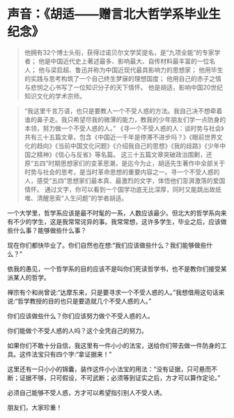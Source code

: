 # 声音：《胡适——赠言北大哲学系毕业生纪念》

>他拥有32个博士头衔，获得过诺贝尔文学奖提名，是“九项全能”的专家学者； 
>他是中国近代史上著述最多、影响最大、自传材料最丰富的一位名人； 
>他与梁启超、鲁迅并称为中国近现代最具影响力的思想家； 
>他用毕生的实践与思考构筑了一个自己终生梦寐的理想国度； 
>他用自己的赤子之情与悲悯之心书写了一位知识分子的天下情怀。 
>他是胡适，影响中国20世纪知识文化的学术宗师。 

>“我这里千言万语，也只是要教人一个不受人惑的方法。我自己决不想牵着谁的鼻子走。我只希望尽我的微薄的能力，教我的少年朋友们学一点防身的本领，努力做一个不受人惑的人。” 
>《寻一个不受人惑的人：谈时势与社会》共有三十五篇文章，包含《中国近一千年是停滞不进步吗？》《眼前世界文化的趋向》《当前中国文化问题》《介绍我自己的思想》《我的歧路》《少年中国之精神》《信心与反省》等名篇。 
这三十五篇文章突破政治围剿，还原“五四”时期思想家们的变革思潮，是迄今为止，胡适先生著作中全部关于时势与社会的思考，是当时革命思想的重要内容之一。寻一个不受人惑的人，感受“五四”思想家们最本真、最激烈的文字，体悟他们澎湃激荡的爱国情怀。 
>通过文字，你可以看到一个国学功底无比深厚，同时又能跳出故纸堆、清醒思索“人生问题”的学者胡适。

一个大学里，哲学系应该是最不时髦的一系，人数应该最少。但北大的哲学系向来有不少的学生，这是我常常诧异的事。我常常想，这许多学生，毕业之后，应该做些什么事？能够做些什么事？

现在你们都快毕业了。你们自然也在想:“我们应该做些什么？我们能够做些什么？”

依我的愚见，一个哲学系的目的应该不是叫你们死读哲学书，也不是教你们接受某派某人的哲学。

禅宗有个和尚曾说:“达摩东来，只是要寻求一个不受人惑的人。”我想借用这句话来说:“哲学教授的目的也只是要造就几个不受人惑的人。”

你们应该做些什么？你们应该努力做个不受人惑的人。

你们能做个不受人惑的人吗？这个全凭自己的努力。

如果你们不敢十分自信，我这里有一件小小的法宝，送给你们带去做一件防身的工具。这件法宝只有四个字:“拿证据来！”

这里还有一只小小的锦囊，装作这件小小法宝的用法：“没有证据，只可悬而不断；证据不够，只可假设，不可武断；必须等到证实之后，方才可以算作定论。”

必须自己能够不受人惑，方才可以希望指引别人不受人诱。

朋友们，大家珍重！

